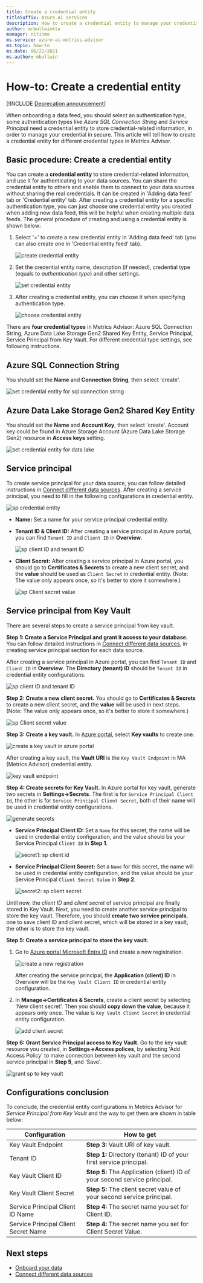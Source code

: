 ```yaml
---
title: Create a credential entity
titleSuffix: Azure AI services
description: How to create a credential entity to manage your credential in secure.
author: mrbullwinkle
manager: nitinme
ms.service: azure-ai-metrics-advisor
ms.topic: how-to
ms.date: 06/22/2021
ms.author: mbullwin
---
```


# How-to: Create a credential entity

[!INCLUDE [Deprecation announcement](../includes/deprecation.md)]

When onboarding a data feed, you should select an authentication type, some authentication types like *Azure SQL Connection String* and *Service Principal* need a credential entity to store credential-related information, in order to manage your credential in secure. This article will tell how to create a credential entity for different credential types in Metrics Advisor.
    

## Basic procedure: Create a credential entity

You can create a **credential entity** to store credential-related information, and use it for authenticating to your data sources. You can share the credential entity to others and enable them to connect to your data sources without sharing the real credentials. It can be created in 'Adding data feed' tab or 'Credential entity' tab. After creating a credential entity for a specific authentication type, you can just choose one credential entity you created when adding new data feed, this will be helpful when creating multiple data feeds. The general procedure of creating and using a credential entity is shown below:

1. Select '+' to create a new credential entity in 'Adding data feed' tab (you can also create one in 'Credential entity feed' tab).

   ![create credential entity](../media/create-credential-entity.png)
 
2. Set the credential entity name, description (if needed), credential type (equals to *authentication type*) and other settings.

   ![set credential entity](../media/set-credential-entity.png)
 
3. After creating a credential entity, you can choose it when specifying authentication type.

   ![choose credential entity](../media/choose-credential-entity.png)
 
There are **four credential types** in Metrics Advisor:  Azure SQL Connection String, Azure Data Lake Storage Gen2 Shared Key Entity, Service Principal, Service Principal from Key Vault. For different credential type settings, see following instructions.

## Azure SQL Connection String

You should set the **Name** and **Connection String**, then select 'create'.

![set credential entity for sql connection string](../media/credential-entity/credential-entity-sql-connection-string.png)

## Azure Data Lake Storage Gen2 Shared Key Entity

You should set the **Name** and **Account Key**, then select 'create'. Account key could be found in Azure Storage Account (Azure Data Lake Storage Gen2) resource in **Access keys** setting.

<!-- 增加basic说明，tips是错的；增加一下怎么管理；加一个step1的link
-->
![set credential entity for data lake](../media/credential-entity/credential-entity-data-lake.png)

## Service principal

To create service principal for your data source, you can follow detailed instructions in [Connect different data sources](../data-feeds-from-different-sources.md). After creating a service principal, you need to fill in the following configurations in credential entity.

![sp credential entity](../media/credential-entity/credential-entity-service-principal.png)

* **Name:** Set a name for your service principal credential entity.
* **Tenant ID & Client ID:** After creating a service principal in Azure portal, you can find `Tenant ID` and `Client ID` in **Overview**.

    ![sp client ID and tenant ID](../media/credential-entity/sp-client-tenant-id.png)

* **Client Secret:** After creating a service principal in Azure portal, you should go to **Certificates & Secrets** to create a new client secret, and the **value** should be used as `Client Secret` in credential entity. (Note: The value only appears once, so it's better to store it somewhere.)


    ![sp Client secret value](../media/credential-entity/sp-secret-value.png)

## <span id="sp-from-kv">Service principal from Key Vault</span>

There are several steps to create a service principal from key vault.

**Step 1: Create a Service Principal and grant it access to your database.** You can follow detailed instructions in [Connect different data sources](../data-feeds-from-different-sources.md), in creating service principal section for each data source. 

After creating a service principal in Azure portal, you can find `Tenant ID` and `Client ID` in **Overview**. The **Directory (tenant) ID** should be `Tenant ID` in credential entity configurations.

![sp client ID and tenant ID](../media/credential-entity/sp-client-tenant-id.png)

**Step 2: Create a new client secret.** You should go to **Certificates & Secrets** to create a new client secret, and the **value** will be used in next steps. (Note: The value only appears once, so it's better to store it somewhere.)

![sp Client secret value](../media/credential-entity/sp-secret-value.png)

**Step 3: Create a key vault.** In [Azure portal](https://portal.azure.com/#home), select **Key vaults** to create one.

![create a key vault in azure portal](../media/credential-entity/create-key-vault.png)

After creating a key vault, the **Vault URI** is the `Key Vault Endpoint` in MA (Metrics Advisor) credential entity.

![key vault endpoint](../media/credential-entity/key-vault-endpoint.png)

**Step 4: Create secrets for Key Vault.** In Azure portal for key vault, generate two secrets in **Settings->Secrets**.
The first is for `Service Principal Client Id`, the other is for `Service Principal Client Secret`, both of their name will be used in credential entity configurations.

![generate secrets](../media/credential-entity/generate-secrets.png)

* **Service Principal Client ID:** Set a `Name` for this secret, the name will be used in credential entity configuration, and the value should be your Service Principal `Client ID` in **Step 1**.

    ![secret1: sp client id](../media/credential-entity/secret-1-sp-client-id.png)

* **Service Principal Client Secret:** Set a `Name` for this secret, the name will be used in credential entity configuration, and the value should be your Service Principal `Client Secret Value` in **Step 2**.

    ![secret2: sp client secret](../media/credential-entity/secret-2-sp-secret-value.png)

Until now, the *client ID* and *client secret* of service principal are finally stored in Key Vault. Next, you need to create another service principal to store the key vault. Therefore, you should **create two service principals**, one to save client ID and client secret, which will be stored in a key vault, the other is to store the key vault.

**Step 5: Create a service principal to store the key vault.** 

1. Go to [Azure portal Microsoft Entra ID](https://portal.azure.com/?trace=diagnostics&feature.customportal=false#blade/Microsoft_AAD_IAM/ActiveDirectoryMenuBlade/Overview) and create a new registration.

    ![create a new registration](../media/credential-entity/create-registration.png)

    After creating the service principal, the **Application (client) ID** in Overview will be the `Key Vault Client ID` in credential entity configuration.

2. In **Manage->Certificates & Secrets**, create a client secret by selecting 'New client secret'. Then you should **copy down the value**, because it appears only once. The value is `Key Vault Client Secret` in credential entity configuration.

    ![add client secret](../media/credential-entity/add-client-secret.png)

**Step 6: Grant Service Principal access to Key Vault.**  Go to the key vault resource you created, in **Settings->Access polices**, by selecting 'Add Access Policy' to make connection between key vault and the second service principal in **Step 5**, and 'Save'.

![grant sp to key vault](../media/credential-entity/grant-sp-to-kv.png)


## Configurations conclusion
To conclude, the credential entity configurations in Metrics Advisor for *Service Principal from Key Vault* and the way to get them are shown in table below:

| Configuration | How to get |
|-------------| ---------------------|
| Key Vault Endpoint | **Step 3:** Vault URI of key vault. |
| Tenant ID | **Step 1:** Directory (tenant) ID of your first service principal. |
| Key Vault Client ID | **Step 5:** The Application (client) ID of your second service principal. |
| Key Vault Client Secret | **Step 5:** The client secret value of your second service principal. |
| Service Principal Client ID Name | **Step 4:** The secret name you set for Client ID. |
| Service Principal Client Secret Name | **Step 4:** The secret name you set for Client Secret Value. |


## Next steps

- [Onboard your data](onboard-your-data.md)
- [Connect different data sources](../data-feeds-from-different-sources.md)
